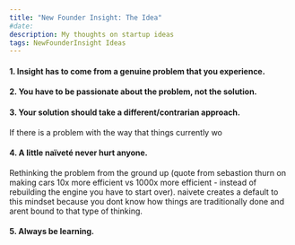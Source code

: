 ```yaml
---
title: "New Founder Insight: The Idea"
#date:
description: My thoughts on startup ideas
tags: NewFounderInsight Ideas
---
```


#### 1. Insight has to come from a genuine problem that you experience.

#### 2. You have to be passionate about the problem, not the solution.

#### 3. Your solution should take a different/contrarian approach.
If there is a problem with the way that things currently wo

#### 4. A little naïveté never hurt anyone.
Rethinking the problem from the ground up (quote from sebastion thurn on making cars 10x more efficient vs 1000x more efficient - instead of rebuilding the engine you have to start over). naivete creates a default to this mindset because you dont know how things are traditionally done and arent bound to that type of thinking.

#### 5. Always be learning.
